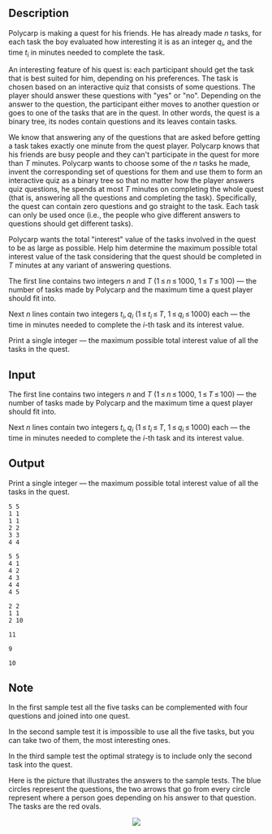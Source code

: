 ## Description

<div><p>Polycarp is making a quest for his friends. He has already made <span class="tex-span"><i>n</i></span> tasks, for each task the boy evaluated how interesting it is as an integer <span class="tex-span"><i>q</i><sub class="lower-index"><i>i</i></sub></span>, and the time <span class="tex-span"><i>t</i><sub class="lower-index"><i>i</i></sub></span> in minutes needed to complete the task. </p><p>An interesting feature of his quest is: each participant should get the task that is best suited for him, depending on his preferences. The task is chosen based on an interactive quiz that consists of some questions. The player should answer these questions with "yes" or "no". Depending on the answer to the question, the participant either moves to another question or goes to one of the tasks that are in the quest. In other words, the quest is a binary tree, its nodes contain questions and its leaves contain tasks. </p><p>We know that answering any of the questions that are asked before getting a task takes exactly one minute from the quest player. Polycarp knows that his friends are busy people and they can't participate in the quest for more than <span class="tex-span"><i>T</i></span> minutes. Polycarp wants to choose some of the <span class="tex-span"><i>n</i></span> tasks he made, invent the corresponding set of questions for them and use them to form an interactive quiz as a binary tree so that no matter how the player answers quiz questions, he spends at most <span class="tex-span"><i>T</i></span> minutes on completing the whole quest (that is, answering all the questions and completing the task). Specifically, the quest can contain zero questions and go straight to the task. Each task can only be used once (i.e., the people who give different answers to questions should get different tasks).</p><p>Polycarp wants the total "interest" value of the tasks involved in the quest to be as large as possible. Help him determine the maximum possible total interest value of the task considering that the quest should be completed in <span class="tex-span"><i>T</i></span> minutes at any variant of answering questions.</p></div><div class="input-specification"><p>The first line contains two integers <span class="tex-span"><i>n</i></span> and <span class="tex-span"><i>T</i></span> (<span class="tex-span">1 ≤ <i>n</i> ≤ 1000</span>, <span class="tex-span">1 ≤ <i>T</i> ≤ 100</span>) — the number of tasks made by Polycarp and the maximum time a quest player should fit into.</p><p>Next <span class="tex-span"><i>n</i></span> lines contain two integers <span class="tex-span"><i>t</i><sub class="lower-index"><i>i</i></sub>, <i>q</i><sub class="lower-index"><i>i</i></sub></span> (<span class="tex-span">1 ≤ <i>t</i><sub class="lower-index"><i>i</i></sub> ≤ <i>T</i></span>, <span class="tex-span">1 ≤ <i>q</i><sub class="lower-index"><i>i</i></sub> ≤ 1000</span>) each — the time in minutes needed to complete the <span class="tex-span"><i>i</i></span>-th task and its interest value.</p></div><div class="output-specification"><p>Print a single integer — the maximum possible total interest value of all the tasks in the quest.</p></div>

## Input

<p>The first line contains two integers <span class="tex-span"><i>n</i></span> and <span class="tex-span"><i>T</i></span> (<span class="tex-span">1 ≤ <i>n</i> ≤ 1000</span>, <span class="tex-span">1 ≤ <i>T</i> ≤ 100</span>) — the number of tasks made by Polycarp and the maximum time a quest player should fit into.</p><p>Next <span class="tex-span"><i>n</i></span> lines contain two integers <span class="tex-span"><i>t</i><sub class="lower-index"><i>i</i></sub>, <i>q</i><sub class="lower-index"><i>i</i></sub></span> (<span class="tex-span">1 ≤ <i>t</i><sub class="lower-index"><i>i</i></sub> ≤ <i>T</i></span>, <span class="tex-span">1 ≤ <i>q</i><sub class="lower-index"><i>i</i></sub> ≤ 1000</span>) each — the time in minutes needed to complete the <span class="tex-span"><i>i</i></span>-th task and its interest value.</p>

## Output

<p>Print a single integer — the maximum possible total interest value of all the tasks in the quest.</p>





```input1
5 5
1 1
1 1
2 2
3 3
4 4

```




```input2
5 5
4 1
4 2
4 3
4 4
4 5

```




```input3
2 2
1 1
2 10

```




```output1
11

```




```output2
9

```




```output3
10

```



## Note

<p>In the first sample test all the five tasks can be complemented with four questions and joined into one quest.</p><p>In the second sample test it is impossible to use all the five tasks, but you can take two of them, the most interesting ones.</p><p>In the third sample test the optimal strategy is to include only the second task into the quest.</p><p>Here is the picture that illustrates the answers to the sample tests. The blue circles represent the questions, the two arrows that go from every circle represent where a person goes depending on his answer to that question. The tasks are the red ovals.</p><center> <img class="tex-graphics" src="file://RVsDYVN8.png" style="max-width: 100.0%;max-height: 100.0%;"> </center>
